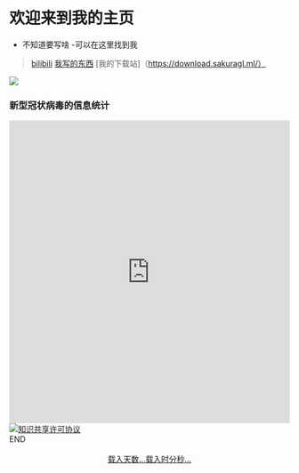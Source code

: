 # 欢迎来到我的主页
- 不知道要写啥
-可以在这里找到我

>[bilibili](https://space.bilibili.com/366439172?spm_id_from=333.1007.0.0)
>[我写的东西](https://docs.sakuragl.ml/#/)
>[我的下载站]（https://download.sakuragl.ml/）


<div>
  <img src="https://api.xhofe.top/ip/?line1=Welcome！&amp;line2=sakuragl.ml" />
</div>  


### 新型冠状病毒的信息统计
<iframe src="https://cn.bing.com/covidans/widget?&setlang=zh-CN&lcid=/TaiWan&mt=Map" height="545" frameborder="no" scrolling="no" border="0" width="100%"> </iframe>   
<a rel="license" href="http://creativecommons.org/licenses/by-nc-sa/4.0/"><img alt="知识共享许可协议" style="border-width:0" src="https://i.creativecommons.org/l/by-nc-sa/4.0/88x31.png" /></a><br /

# END

  
<center>
        <br />
  </span>
            <span class="nav-item">
                <a class="nav-link" href="https://space.bilibili.com/366439172?spm_id_from=333.1007.0.0">
             <span id="timeDate">载入天数...</span><span id="times">载入时分秒...</span> <script language="javascript"> 
    var now = new Date();
    function createtime(){
        var grt= new Date("08/22/2022 00:00:00");/*---这里是网站的启用时间--*/
        now.setTime(now.getTime()+250);
        days = (now - grt ) / 1000 / 60 / 60 / 24;
        dnum = Math.floor(days);
        hours = (now - grt ) / 1000 / 60 / 60 - (24 * dnum);
        hnum = Math.floor(hours);
        if(String(hnum).length ==1 ){hnum = "0" + hnum;}
        minutes = (now - grt ) / 1000 /60 - (24 * 60 * dnum) - (60 * hnum);
        mnum = Math.floor(minutes);
        if(String(mnum).length ==1 ){mnum = "0" + mnum;}
        seconds = (now - grt ) / 1000 - (24 * 60 * 60 * dnum) - (60 * 60 * hnum) - (60 * mnum);
        snum = Math.round(seconds);
        if(String(snum).length ==1 ){snum = "0" + snum;}
        document.getElementById("timeDate").innerHTML = "⏱️本站已稳定运行"+dnum+"天";
        document.getElementById("times").innerHTML = hnum + "小时" + mnum + "分" + snum + "秒";
    }
    setInterval("createtime()",250); 
</script> 
